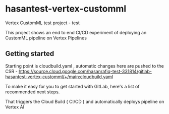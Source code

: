 # hasantest-vertex-customml

Vertex CustomML test project - test

This project shows an end to end CI/CD experiment of deploying an CustomML pipeline on Vertex Pipelines
## Getting started


Starting point is cloudbuild.yaml , automatic changes here are pushed to the CSR - https://source.cloud.google.com/hasanrafiq-test-331814/gitlab-hasantest-vertex-customml/+/main:cloudbuild.yaml

To make it easy for you to get started with GitLab, here's a list of recommended next steps.


That triggers the Cloud Build ( CI/CD ) and automatically deploys pipeline on Vertex AI
